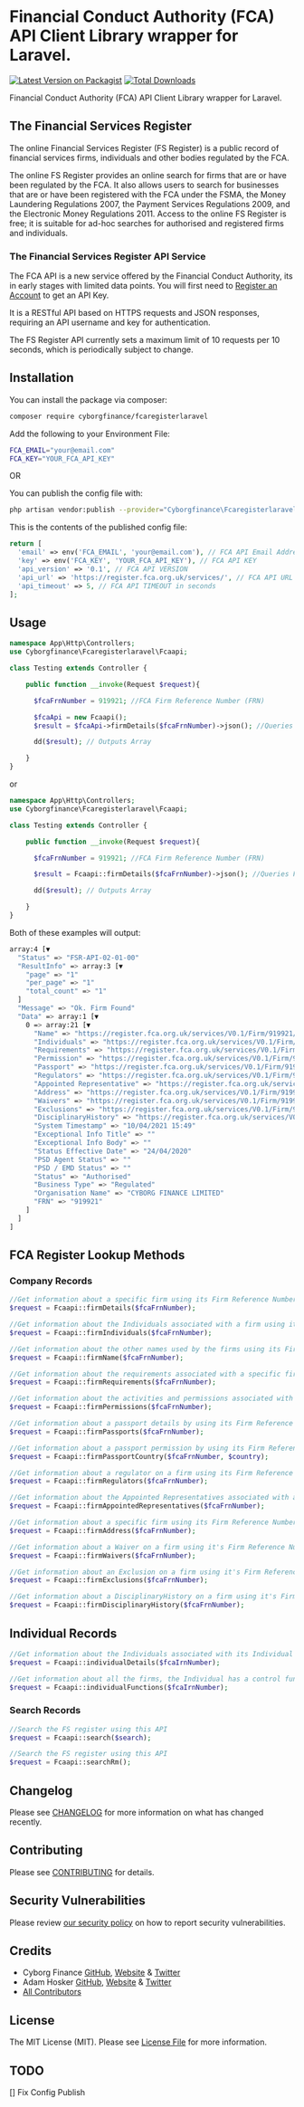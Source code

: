 # Financial Conduct Authority (FCA) API Client Library wrapper for Laravel.

[![Latest Version on Packagist](https://img.shields.io/packagist/v/cyborgfinance/fcaregisterlaravel.svg?style=flat-square)](https://packagist.org/packages/cyborgfinance/fcaregisterlaravel)
[![Total Downloads](https://img.shields.io/packagist/dt/cyborgfinance/fcaregisterlaravel.svg?style=flat-square)](https://packagist.org/packages/cyborgfinance/fcaregisterlaravel)

Financial Conduct Authority (FCA) API Client Library wrapper for Laravel.

## The Financial Services Register

The online Financial Services Register (FS Register) is a public record of financial services firms, individuals and other bodies regulated by the FCA.

The online FS Register provides an online search for firms that are or have been regulated by the FCA. It also allows users to search for businesses that are or have been registered with the FCA under the FSMA, the Money Laundering Regulations 2007, the Payment Services Regulations 2009, and the Electronic Money Regulations 2011. Access to the online FS Register is free; it is suitable for ad-hoc searches for authorised and registered firms and individuals.

### The Financial Services Register API Service

The FCA API is a new service offered by the Financial Conduct Authority, its in early stages with limited data points. You will first need to [Register an Account](https://register.fca.org.uk/Developer/s/) to get an API Key.

It is a RESTful API based on HTTPS requests and JSON responses, requiring an API username and key for authentication.

The FS Register API currently sets a maximum limit of 10 requests per 10 seconds, which is periodically subject to change.

## Installation

You can install the package via composer:

```bash
composer require cyborgfinance/fcaregisterlaravel
```

Add the following to your Environment File:

```bash
FCA_EMAIL="your@email.com"
FCA_KEY="YOUR_FCA_API_KEY"
```

OR

You can publish the config file with:

```bash
php artisan vendor:publish --provider="Cyborgfinance\Fcaregisterlaravel\FcaregisterlaravelServiceProvider" --tag="fcaapi-config"
```

This is the contents of the published config file:

```php
return [
  'email' => env('FCA_EMAIL', 'your@email.com'), // FCA API Email Address
  'key' => env('FCA_KEY', 'YOUR_FCA_API_KEY'), // FCA API KEY
  'api_version' => '0.1', // FCA API VERSION
  'api_url' => 'https://register.fca.org.uk/services/', // FCA API URL
  'api_timeout' => 5, // FCA API TIMEOUT in seconds
];

```

## Usage

```php
namespace App\Http\Controllers;
use Cyborgfinance\Fcaregisterlaravel\Fcaapi;

class Testing extends Controller {

    public function __invoke(Request $request){

      $fcaFrnNumber = 919921; //FCA Firm Reference Number (FRN)

      $fcaApi = new Fcaapi();
      $result = $fcaApi->firmDetails($fcaFrnNumber)->json(); //Queries FCA Register

      dd($result); // Outputs Array

    }
}
```

or

```php
namespace App\Http\Controllers;
use Cyborgfinance\Fcaregisterlaravel\Fcaapi;

class Testing extends Controller {

    public function __invoke(Request $request){

      $fcaFrnNumber = 919921; //FCA Firm Reference Number (FRN)

      $result = Fcaapi::firmDetails($fcaFrnNumber)->json(); //Queries FCA Register

      dd($result); // Outputs Array

    }
}
```

Both of these examples will output:

```bash
array:4 [▼
  "Status" => "FSR-API-02-01-00"
  "ResultInfo" => array:3 [▼
    "page" => "1"
    "per_page" => "1"
    "total_count" => "1"
  ]
  "Message" => "Ok. Firm Found"
  "Data" => array:1 [▼
    0 => array:21 [▼
      "Name" => "https://register.fca.org.uk/services/V0.1/Firm/919921/Names"
      "Individuals" => "https://register.fca.org.uk/services/V0.1/Firm/919921/Individuals"
      "Requirements" => "https://register.fca.org.uk/services/V0.1/Firm/919921/Requirements"
      "Permission" => "https://register.fca.org.uk/services/V0.1/Firm/919921/Permissions"
      "Passport" => "https://register.fca.org.uk/services/V0.1/Firm/919921/Passports"
      "Regulators" => "https://register.fca.org.uk/services/V0.1/Firm/919921/Regulators"
      "Appointed Representative" => "https://register.fca.org.uk/services/V0.1/Firm/919921/AR"
      "Address" => "https://register.fca.org.uk/services/V0.1/Firm/919921/Address"
      "Waivers" => "https://register.fca.org.uk/services/V0.1/Firm/919921/Waivers"
      "Exclusions" => "https://register.fca.org.uk/services/V0.1/Firm/919921/Exclusions"
      "DisciplinaryHistory" => "https://register.fca.org.uk/services/V0.1/Firm/919921/DisciplinaryHistory"
      "System Timestamp" => "10/04/2021 15:49"
      "Exceptional Info Title" => ""
      "Exceptional Info Body" => ""
      "Status Effective Date" => "24/04/2020"
      "PSD Agent Status" => ""
      "PSD / EMD Status" => ""
      "Status" => "Authorised"
      "Business Type" => "Regulated"
      "Organisation Name" => "CYBORG FINANCE LIMITED"
      "FRN" => "919921"
    ]
  ]
]
```

## FCA Register Lookup Methods

### Company Records

```php
//Get information about a specific firm using its Firm Reference Number
$request = Fcaapi::firmDetails($fcaFrnNumber);
```

```php
//Get information about the Individuals associated with a firm using its Firm Reference Number
$request = Fcaapi::firmIndividuals($fcaFrnNumber);
```

```php
//Get information about the other names used by the firms using its Firm Reference Number
$request = Fcaapi::firmName($fcaFrnNumber);
```

```php
//Get information about the requirements associated with a specific firm using its Firm Reference Number
$request = Fcaapi::firmRequirements($fcaFrnNumber);
```

```php
//Get information about the activities and permissions associated with a specific firm using its Firm Reference Number
$request = Fcaapi::firmPermissions($fcaFrnNumber);
```

```php
//Get information about a passport details by using its Firm Reference Number
$request = Fcaapi::firmPassports($fcaFrnNumber);
```

```php
//Get information about a passport permission by using its Firm Reference Number and Country
$request = Fcaapi::firmPassportCountry($fcaFrnNumber, $country);
```

```php
//Get information about a regulator on a firm using its Firm Reference Number
$request = Fcaapi::firmRegulators($fcaFrnNumber);
```

```php
//Get information about the Appointed Representatives associated with a firm using its Firm Reference Number
$request = Fcaapi::firmAppointedRepresentatives($fcaFrnNumber);
```

```php
//Get information about a specific firm using its Firm Reference Number
$request = Fcaapi::firmAddress($fcaFrnNumber);
```

```php
//Get information about a Waiver on a firm using it's Firm Reference Number
$request = Fcaapi::firmWaivers($fcaFrnNumber);
```

```php
//Get information about an Exclusion on a firm using it's Firm Reference Number
$request = Fcaapi::firmExclusions($fcaFrnNumber);
```

```php
//Get information about a DisciplinaryHistory on a firm using it's Firm Reference Number
$request = Fcaapi::firmDisciplinaryHistory($fcaFrnNumber);
```

## Individual Records

```php
//Get information about the Individuals associated with its Individual Reference Number
$request = Fcaapi::individualDetails($fcaIrnNumber);
```

```php
//Get information about all the firms, the Individual has a control function using their Individual Reference Number
$request = Fcaapi::individualFunctions($fcaIrnNumber);
```

### Search Records

```php
//Search the FS register using this API
$request = Fcaapi::search($search);
```

```php
//Search the FS register using this API
$request = Fcaapi::searchRm();
```

## Changelog

Please see [CHANGELOG](CHANGELOG.md) for more information on what has changed recently.

## Contributing

Please see [CONTRIBUTING](.github/CONTRIBUTING.md) for details.

## Security Vulnerabilities

Please review [our security policy](../../security/policy) on how to report security vulnerabilities.

## Credits

- Cyborg Finance [GitHub](https://github.com/CyborgFinance), [Website](https://cyborg.finance) & [Twitter](https://twitter.com/cyborgfinance)
- Adam Hosker [GitHub](https://github.com/ahosker), [Website](https://hosker.info) & [Twitter](https://twitter.com/adam_hosker)
- [All Contributors](../../contributors)

## License

The MIT License (MIT). Please see [License File](LICENSE.md) for more information.

## TODO

[] Fix Config Publish
